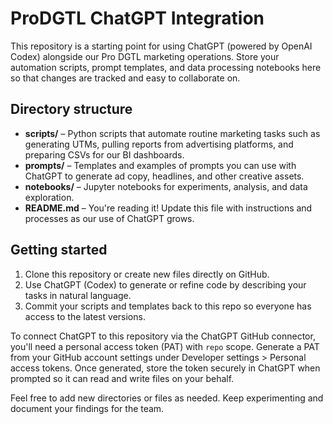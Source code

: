 # ProDGTL ChatGPT Integration

This repository is a starting point for using ChatGPT (powered by OpenAI Codex) alongside our Pro DGTL marketing operations. Store your automation scripts, prompt templates, and data processing notebooks here so that changes are tracked and easy to collaborate on.

## Directory structure

- **scripts/** – Python scripts that automate routine marketing tasks such as generating UTMs, pulling reports from advertising platforms, and preparing CSVs for our BI dashboards.
- **prompts/** – Templates and examples of prompts you can use with ChatGPT to generate ad copy, headlines, and other creative assets.
- **notebooks/** – Jupyter notebooks for experiments, analysis, and data exploration.
- **README.md** – You're reading it! Update this file with instructions and processes as our use of ChatGPT grows.

## Getting started

1. Clone this repository or create new files directly on GitHub.
2. Use ChatGPT (Codex) to generate or refine code by describing your tasks in natural language.
3. Commit your scripts and templates back to this repo so everyone has access to the latest versions.

To connect ChatGPT to this repository via the ChatGPT GitHub connector, you'll need a personal access token (PAT) with `repo` scope. Generate a PAT from your GitHub account settings under Developer settings > Personal access tokens. Once generated, store the token securely in ChatGPT when prompted so it can read and write files on your behalf.

Feel free to add new directories or files as needed. Keep experimenting and document your findings for the team.
